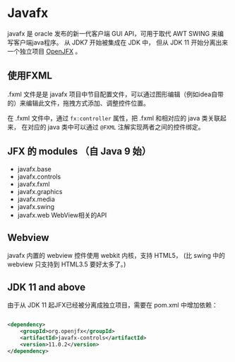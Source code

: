 # Javafx

javafx 是 oracle 发布的新一代客户端 GUI API，可用于取代 AWT SWING 来编写客户端java程序。 从 JDK7 开始被集成在 JDK 中， 但从 JDK 11 开始分离出来一个独立项目 [OpenJFX](https://openjfx.io) 。



## 使用FXML

.fxml 文件是是 javafx 项目中节目配置文件，可以通过图形编辑（例如idea自带的）来编辑此文件，拖拽方式添加、调整控件位置。

在 .fxml 文件中，通过 `fx:controller` 属性，把 .fxml 和相对应的 java 类关联起来， 在对应的 java 类中可以通过 `@FXML` 注解实现两者之间的控件绑定。

## JFX 的 modules （自 Java 9 始）

  * javafx.base
  * javafx.controls
  * javafx.fxml
  * javafx.graphics
  * javafx.media
  * javafx.swing
  * javafx.web WebView相关的API

## Webview 

javafx 内置的 webview 控件使用 webkit 内核，支持 HTML5， (比 swing 中的 webview 只支持到 HTML3.5 要好太多了。)


## JDK 11 and above

由于从 JDK 11 起JFX已经被分离成独立项目，需要在 pom.xml 中增加依赖：

```xml

<dependency>
    <groupId>org.openjfx</groupId>
    <artifactId>javafx-controls</artifactId>
    <version>11.0.2</version>
</dependency>

```